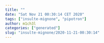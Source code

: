 ```yaml
---
title: ""
date: "Sat Nov 21 00:30:14 CET 2020"
tags: ["insulte-mignone", "pipotron"]
author: m1ch3l
categories: ["generated"]
slug: "insulte-mignone/2020-11-21-00:30:14"
---
```



